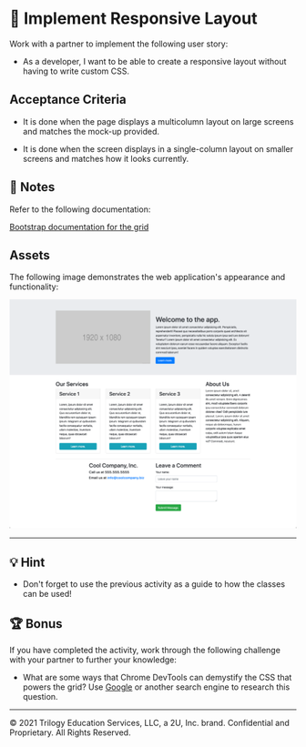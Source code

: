 # 📖 Implement Responsive Layout

Work with a partner to implement the following user story:

* As a developer, I want to be able to create a responsive layout without having to write custom CSS.

## Acceptance Criteria

* It is done when the page displays a multicolumn layout on large screens and matches the mock-up provided.

* It is done when the screen displays in a single-column layout on smaller screens and matches how it looks currently.

## 📝 Notes

Refer to the following documentation:

[Bootstrap documentation for the grid](https://getbootstrap.com/docs/4.5/layout/grid/)

## Assets

The following image demonstrates the web application's appearance and functionality:

![The webpage layout features multiple rows and columns using Bootstrap's grid system.](./Images/01-solved-screenshot.png)

---

## 💡 Hint

* Don't forget to use the previous activity as a guide to how the classes can be used!

## 🏆 Bonus

If you have completed the activity, work through the following challenge with your partner to further your knowledge:

* What are some ways that Chrome DevTools can demystify the CSS that powers the grid? Use [Google](https://www.google.com) or another search engine to research this question.

---

© 2021 Trilogy Education Services, LLC, a 2U, Inc. brand. Confidential and Proprietary. All Rights Reserved.
